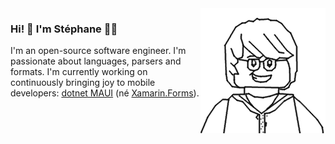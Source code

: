<img src="https://raw.githubusercontent.com/StephaneDelcroix/StephaneDelcroix/master/sdx_mono.png" align="right" />

### Hi! 👋 I'm Stéphane 👨‍💻

I'm an open-source software engineer. I'm passionate about languages, parsers and formats. I'm currently working on continuously bringing joy to mobile developers: [dotnet MAUI](https://github.com/dotnet/maui) (né [Xamarin.Forms](https://github.com/xamarin/Xamarin.Forms)).

<!--
**StephaneDelcroix/StephaneDelcroix** is a ✨ _special_ ✨ repository because its `README.md` (this file) appears on your GitHub profile.

Here are some ideas to get you started:

- 🔭 I’m currently working on ...
- 🌱 I’m currently learning ...
- 👯 I’m looking to collaborate on ...
- 🤔 I’m looking for help with ...
- 💬 Ask me about ...
- 📫 How to reach me: ...
- 😄 Pronouns: ...
- ⚡ Fun fact: ...
-->
